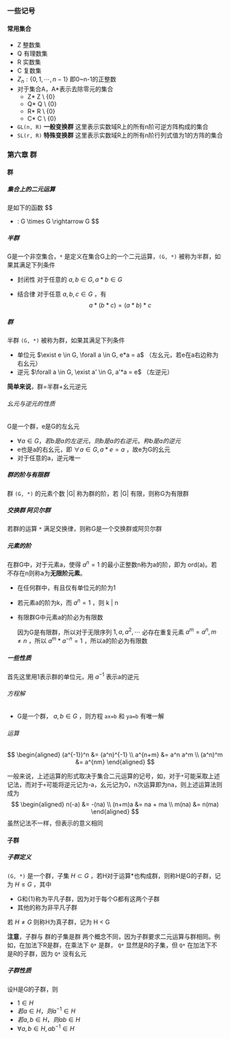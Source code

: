 ### 一些记号

#### 常用集合

* Z  整数集
* Q  有理数集
* R  实数集
* C  复数集
* $Z_n:  \{0, 1, \cdots, n-1\}$  即0~n-1的正整数
* 对于集合A，A*表示去除零元的集合
  * Z*  Z \ {0}
  * Q*  Q \ {0}
  * R*  R \ {0}
  * C*  C \ {0}
* `GL(n, R)` **一般变换群**  这里表示实数域R上的所有n阶可逆方阵构成的集合
* `SL(r, R)` **特殊变换群**  这里表示实数域R上的所有n阶行列式值为1的方阵的集合



### 第六章 群

#### 群

##### 集合上的二元运算

是如下的函数
$$
* : G \times G \rightarrow G
$$

##### 半群

G是一个非空集合，`*` 是定义在集合G上的一个二元运算，`(G, *)` 被称为半群，如果其满足下列条件

* 封闭性  对于任意的 $a, b \in G, a*b \in G$ 

* 结合律  对于任意 $a, b, c \in G$ ，有
  $$
  a*(b*c) = (a*b)*c
  $$

##### 群

半群 `(G, *)` 被称为群，如果其满足下列条件

* 单位元  $\exist e \in G, \forall a \in G, e*a = a$ （左幺元，若e在a右边称为右幺元）
* 逆元  $\forall a \in G, \exist a' \in G, a'*a = e$ （左逆元）

**简单来说**，群=半群+幺元逆元

###### 幺元与逆元的性质

G是一个群，e是G的左幺元

* $\forall a \in G，若b是a的左逆元，则b是a的右逆元， 称b是a的逆元$
* e也是a的右幺元，即 $\forall a \in G, a*e = a$ ，故e为G的幺元
* 对于任意的a，逆元唯一

##### 群的阶与有限群

群 `(G, *)` 的元素个数 |G| 称为群的阶，若 |G| 有限，则称G为有限群

##### 交换群 阿贝尔群

若群的运算 `*` 满足交换律，则称G是一个交换群或阿贝尔群

##### 元素的阶

在群G中，对于元素a，使得 $a^n = 1$ 的最小正整数n称为a的阶，即为 ord(a)。若不存在n则称a为**无限阶元素**。

* 在任何群中，有且仅有单位元的阶为1

* 若元素a的阶为k，而 $a^n = 1$ ，则 k | n

* 有限群G中元素a的阶必为有限数

  因为G是有限群，所以对于无限序列 $1, a, a^2, \cdots$ 必存在重复元素 $a^m = a^n, m \neq n$ ，所以 $a^m * a^{-n} = 1$ ，所以a的阶必为有限数

##### 一些性质

首先这里用1表示群的单位元，用 $a^{-1}$ 表示a的逆元

###### 方程解

* G是一个群， $a, b \in G$ ，则方程 `ax=b` 和 `ya=b` 有唯一解

###### 运算

$$
\begin{aligned}
(a^{-1})^n &= (a^n)^{-1}
\\
a^{n+m} &= a^n a^m
\\
(a^n)^m &= a^{nm}
\end{aligned}
$$

一般来说，上述运算的形式取决于集合二元运算的记号，如，对于`*`可能采取上述记法，而对于`+`可能将逆元记为-a，幺元记为0，n次运算即为na，则上述运算法则成为
$$
\begin{aligned}
n(-a) &= -(na)
\\
(n+m)a &= na + ma
\\
m(na) &= n(ma)
\end{aligned}
$$
虽然记法不一样，但表示的意义相同

#### 子群

##### 子群定义

`(G, *)` 是一个群，子集 $H \subset G$ ，若H对于运算*也构成群，则称H是G的子群，记为 $H \leq G$ ，其中

* G和{1}称为平凡子群，因为对于每个G都有这两个子群​
* 其他的称为非平凡子群

若 $H \neq G$ 则称H为真子群，记为 H < G

**注意**，子群与 群的子集是群 两个概念不同，因为子群要求二元运算与群相同。例如，在加法下R是群，在乘法下 `Q*` 是群， `Q*` 显然是R的子集，但 `Q*` 在加法下不是R的子群，因为 `Q*` 没有幺元

##### 子群性质

设H是G的子群，则

* $1 \in H$
* $若 a \in H， 则a^{-1} \in H$
* $若a,b \in H， 则ab \in H$
* $\forall a, b \in H, ab^{-1} \in H$

